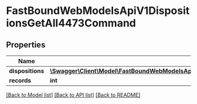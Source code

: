 # FastBoundWebModelsApiV1DispositionsGetAll4473Command

## Properties
Name | Type | Description | Notes
------------ | ------------- | ------------- | -------------
**dispositions** | [**\Swagger\Client\Model\FastBoundWebModelsApiV1DispositionsBaseGetAllBaseGetAllCommandDispositionModel[]**](FastBoundWebModelsApiV1DispositionsBaseGetAllBaseGetAllCommandDispositionModel.md) |  | [optional] 
**records** | **int** |  | [optional] 

[[Back to Model list]](../../README.md#documentation-for-models) [[Back to API list]](../../README.md#documentation-for-api-endpoints) [[Back to README]](../../README.md)

